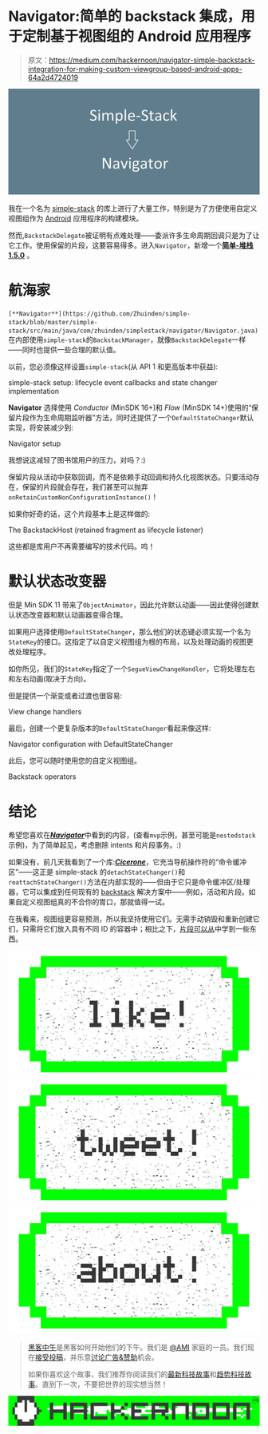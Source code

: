 # Navigator:简单的 backstack 集成，用于定制基于视图组的 Android 应用程序

> 原文：<https://medium.com/hackernoon/navigator-simple-backstack-integration-for-making-custom-viewgroup-based-android-apps-64a2d4724019>

![](img/3e37e0f5d4e36890b05faf0f8b7b425a.png)

我在一个名为 [simple-stack](https://github.com/Zhuinden/simple-stack) 的库上进行了大量工作，特别是为了方便使用自定义视图组作为 [Android](https://hackernoon.com/tagged/android) 应用程序的构建模块。

然而,`BackstackDelegate`被证明有点难处理——委派许多生命周期回调只是为了让它工作。使用保留的片段，这要容易得多。进入`Navigator`，新增一个[**简单-堆栈 1.5.0**](https://github.com/Zhuinden/simple-stack) 。

# 航海家

`[**Navigator**](https://github.com/Zhuinden/simple-stack/blob/master/simple-stack/src/main/java/com/zhuinden/simplestack/navigator/Navigator.java)`在内部使用`simple-stack`的`BackstackManager`，就像`BackstackDelegate`一样——同时也提供一些合理的默认值。

以前，您必须像这样设置`simple-stack`(从 API 1 和更高版本中获益):

simple-stack setup: lifecycle event callbacks and state changer implementation

**Navigator** 选择使用 *Conductor* (MinSDK 16+)和 *Flow* (MinSDK 14+)使用的“保留片段作为生命周期监听器”方法，同时还提供了一个`DefaultStateChanger`默认实现，将安装减少到:

Navigator setup

我想说这减轻了图书馆用户的压力，对吗？:)

保留片段从活动中获取回调，而不是依赖手动回调和持久化视图状态。只要活动存在，保留的片段就会存在，我们甚至可以抛弃`onRetainCustomNonConfigurationInstance()`！

如果你好奇的话，这个片段基本上是这样做的:

The BackstackHost (retained fragment as lifecycle listener)

这些都是库用户不再需要编写的技术代码。呜！

# 默认状态改变器

但是 Min SDK 11 带来了`ObjectAnimator`，因此允许默认动画——因此使得创建默认状态改变器和默认动画器变得合理。

如果用户选择使用`DefaultStateChanger`，那么他们的状态键必须实现一个名为`StateKey`的接口。这指定了以自定义视图组为根的布局，以及处理动画的视图更改处理程序。

如你所见，我们的`StateKey`指定了一个`SegueViewChangeHandler`，它将处理左右和左右动画(取决于方向)。

但是提供一个渐变或者过渡也很容易:

View change handlers

最后，创建一个更复杂版本的`DefaultStateChanger`看起来像这样:

Navigator configuration with DefaultStateChanger

此后，您可以随时使用您的自定义视图组。

Backstack operators

# 结论

希望您喜欢在[***Navigator***](https://github.com/Zhuinden/simple-stack)中看到的内容，(查看`mvp`示例，甚至可能是`nestedstack`示例)，为了简单起见，考虑删除 intents 和片段事务。:)

如果没有，前几天我看到了一个库:[***Cicerone***](https://github.com/terrakok/Cicerone)，它充当导航操作符的“命令缓冲区”——这正是 simple-stack 的`detachStateChanger()`和`reattachStateChanger()`方法在内部实现的——但由于它只是命令缓冲区/处理器，它可以集成到任何现有的 [backstack](https://hackernoon.com/tagged/backstack) 解决方案中——例如，活动和片段。如果自定义视图组真的不合你的胃口，那就值得一试。

在我看来，视图组更容易预测，所以我坚持使用它们。无需手动销毁和重新创建它们，只需将它们放入具有不同 ID 的容器中；相比之下，[片段可以从](https://github.com/Zhuinden/simple-stack/blob/master/simple-stack-flow-masterdetail-fragments/src/main/java/com/example/stackmasterdetailfrag/MasterDetailFragmentStateChanger.java#L105-L115)中学到一些东西。

[![](img/50ef4044ecd4e250b5d50f368b775d38.png)](http://bit.ly/HackernoonFB)[![](img/979d9a46439d5aebbdcdca574e21dc81.png)](https://goo.gl/k7XYbx)[![](img/2930ba6bd2c12218fdbbf7e02c8746ff.png)](https://goo.gl/4ofytp)

> [黑客中午](http://bit.ly/Hackernoon)是黑客如何开始他们的下午。我们是 [@AMI](http://bit.ly/atAMIatAMI) 家庭的一员。我们现在[接受投稿](http://bit.ly/hackernoonsubmission)，并乐意[讨论广告&赞助](mailto:partners@amipublications.com)机会。
> 
> 如果你喜欢这个故事，我们推荐你阅读我们的[最新科技故事](http://bit.ly/hackernoonlatestt)和[趋势科技故事](https://hackernoon.com/trending)。直到下一次，不要把世界的现实想当然！

![](img/be0ca55ba73a573dce11effb2ee80d56.png)